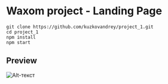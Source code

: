 # Waxom project - Landing Page

```
git clone https://github.com/kuzkovandrey/project_1.git
cd project_1
npm install
npm start
```

## Preview
![Alt-текст](https://github.com/kuzkovandrey/project_1/blob/main/Waxom%20Hemepage.jpg "project_1")
